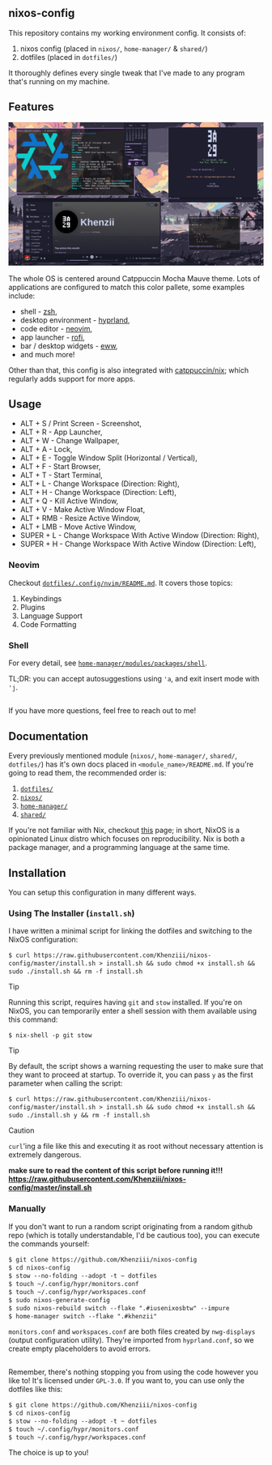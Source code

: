 ## nixos-config 

This repository contains my working environment config. It consists of:

1. nixos config (placed in `nixos/`, `home-manager/` & `shared/`) 
2. dotfiles (placed in `dotfiles/`)

It thoroughly defines every single tweak that I've made to any program that's running on my machine.

## Features

<div align="center">
  <img src="assets/preview.png" alt="Preview Image">
</div>

The whole OS is centered around Catppuccin Mocha Mauve theme. Lots of applications are configured to match this color pallete, some examples include:

- shell - [zsh](https://github.com/zsh-users/zsh),
- desktop environment - [hyprland](https://github.com/hyprwm/Hyprland),
- code editor - [neovim](https://github.com/neovim/neovim),
- app launcher - [rofi](https://github.com/adi1090x/rofi),
- bar / desktop widgets - [eww](https://github.com/elkowar/eww),
- and much more!

Other than that, this config is also integrated with [catppuccin/nix](https://github.com/catppuccin/nix); which regularly adds support for more apps.

## Usage

- ALT + S / Print Screen - Screenshot,
- ALT + R - App Launcher,
- ALT + W - Change Wallpaper,
- ALT + A - Lock,
- ALT + E - Toggle Window Split (Horizontal / Vertical),
- ALT + F - Start Browser,
- ALT + T - Start Terminal,
- ALT + L - Change Workspace (Direction: Right),
- ALT + H - Change Workspace (Direction: Left),
- ALT + Q - Kill Active Window,
- ALT + V - Make Active Window Float,
- ALT + RMB - Resize Active Window,
- ALT + LMB - Move Active Window,
- SUPER + L - Change Workspace With Active Window (Direction: Right),
- SUPER + H - Change Workspace With Active Window (Direction: Left),

### Neovim

Checkout [`dotfiles/.config/nvim/README.md`](https://github.com/Khenziii/nixos-config/blob/master/dotfiles/.config/nvim/README.md). It covers those topics:

1. Keybindings
2. Plugins
3. Language Support
4. Code Formatting

### Shell

For every detail, see [`home-manager/modules/packages/shell`](https://github.com/Khenziii/nixos-config/tree/master/home-manager/modules/packages/shell).

TL;DR: you can accept autosuggestions using `'a`, and exit insert mode with `'j`.

## 

If you have more questions, feel free to reach out to me!

## Documentation

Every previously mentioned module (`nixos/`, `home-manager/`, `shared/`, `dotfiles/`) has it's own docs placed in `<module_name>/README.md`. If you're going to read them, the recommended order is:

1. [`dotfiles/`](https://github.com/Khenziii/nixos-config/blob/master/dotfiles/README.md)
2. [`nixos/`](https://github.com/Khenziii/nixos-config/blob/master/nixos/README.md)
3. [`home-manager/`](https://github.com/Khenziii/nixos-config/blob/master/home-manager/README.md)
4. [`shared/`](https://github.com/Khenziii/nixos-config/blob/master/shared/README.md)

If you're not familiar with Nix, checkout [this](https://nixos.org/) page; in short, NixOS is a opinionated Linux distro which focuses on reproducibility. Nix is both a package manager, and a programming language at the same time.

## Installation

You can setup this configuration in many different ways.

### Using The Installer (`install.sh`)

I have written a minimal script for linking the dotfiles and switching to the NixOS configuration:

```shell
$ curl https://raw.githubusercontent.com/Khenziii/nixos-config/master/install.sh > install.sh && sudo chmod +x install.sh && sudo ./install.sh && rm -f install.sh
```

> [!TIP]
> Running this script, requires having `git` and `stow` installed. If you're on NixOS, you can temporarily enter a shell session with them available using this command: 
> 
> ```shell
> $ nix-shell -p git stow 
> ```


> [!TIP]
> By default, the script shows a warning requesting the user to make sure that they want to proceed at startup. To override it, you can pass `y` as the first parameter when calling the script:
>
> ```shell
> $ curl https://raw.githubusercontent.com/Khenziii/nixos-config/master/install.sh > install.sh && sudo chmod +x install.sh && sudo ./install.sh y && rm -f install.sh
> ```

> [!CAUTION]
> `curl`'ing a file like this and executing it as root without necessary attention is extremely dangerous.
>
> **make sure to read the content of this script before running it!!! <https://raw.githubusercontent.com/Khenziii/nixos-config/master/install.sh>**

### Manually

If you don't want to run a random script originating from a random github repo (which is totally understandable, I'd be cautious too), you can execute the commands yourself:

```shell
$ git clone https://github.com/Khenziii/nixos-config
$ cd nixos-config
$ stow --no-folding --adopt -t ~ dotfiles
$ touch ~/.config/hypr/monitors.conf
$ touch ~/.config/hypr/workspaces.conf
$ sudo nixos-generate-config
$ sudo nixos-rebuild switch --flake ".#iusenixosbtw" --impure
$ home-manager switch --flake ".#khenzii"
```

`monitors.conf` and `workspaces.conf` are both files created by `nwg-displays` (output configuration utility). They're imported from `hyprland.conf`, so we create empty placeholders to avoid errors. 

## 

Remember, there's nothing stopping you from using the code however you like to! It's licensed under `GPL-3.0`. If you want to, you can use only the dotfiles like this:

```shell
$ git clone https://github.com/Khenziii/nixos-config
$ cd nixos-config
$ stow --no-folding --adopt -t ~ dotfiles
$ touch ~/.config/hypr/monitors.conf
$ touch ~/.config/hypr/workspaces.conf
```

The choice is up to you!

